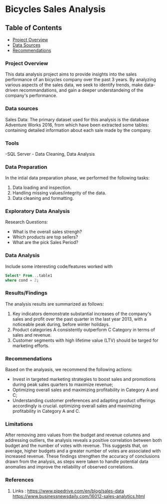 # Bicycles Sales Analysis

## Table of Contents
- [Project Overview](#project-overview)
- [Data Sources](#data-sources)
- [Recommendations](#recomendations-)
  

### Project Overview

This data analysis project aims to provide insights into the sales performance of an bicycles company over the past 3 years. By analyzing various aspects of the sales data, we seek to identify trends, make data-driven recommandations, and gain a deeper understandeing of the company's performance.

### Data sources

Sales Data: The primary dataset used for this analysis is the database Adventure Works 2016, from which have been extracted some tables: containing detailed information about each sale made by the company.

### Tools

-SQL Server - Data Cleaning, Data Analysis




### Data Preparation

In the intial data preparation phase, we performed the following tasks:
1. Data loading and inspection.
2. Handling missing values/integrity of the data.
3. Data cleaning and formatting.




### Exploratory Data Analysis
 
 Research Questions:
-  What is the overall sales strengh?
-  Which products are top sellers?
-  What are the pick Sales Period?

  ### Data Analysis
Include some interesting code/features worked with

``` sql
Select* From...table1
where cond = 2;
```

### Results/Findings
The analysis results are summarized as follows:
1. Key indicators demonstrate substantial increases of the company's sales and profit over the past quarter in the last year 2013, with a noticeable peak during, before winter holidays.
2. Product categories A consistently outperform C Category in terms of sales and revenue. 
3. Customer segments with high lifetime value (LTV) should be targed for marketing efforts.




### Recommendations 
Based on the analyasis, we recommend  the following actions:
- Invest in targeted marketing strategies to boost sales and promotions during peak sales quarters to maximize revenue;
- Optimizing overall sales and maximizing profitability in Category A and C;
- Understanding customer preferences and adapting product offerings accordingly is crucial.  optimizing overall sales and maximizing profitability in Category A and C.


### Limitations

 After removing zero values from the budget and revenue columns and addressing outliers, the analysis reveals a positive correlation between both budget and the number of votes with revenue. This suggests that, on average, higher budgets and a greater number of votes are associated with increased revenue. These findings strengthen the accuracy of conclusions drawn from the analysis, as steps were taken to handle potential data anomalies and improve the reliability of observed correlations.

### References

1. Links : https://www.pipedrive.com/en/blog/sales-data
            https://www.businessnewsdaily.com/16012-sales-analytics.html

  
  
